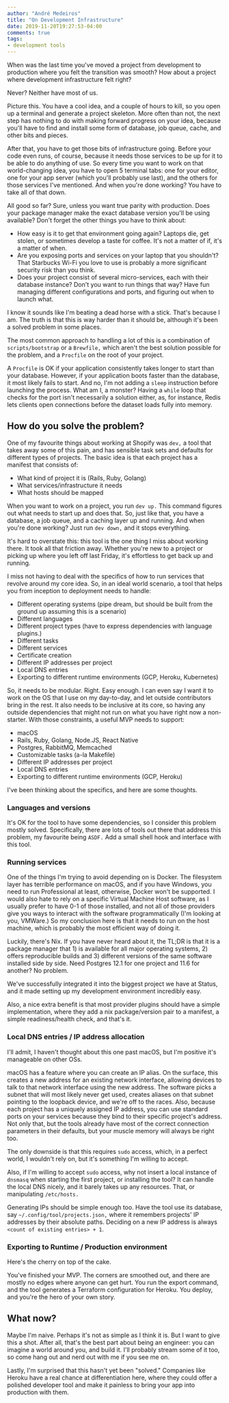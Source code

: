 ```yaml
---
author: "André Medeiros"
title: "On Development Infrastructure"
date: 2019-11-20T19:27:53-04:00
comments: true
tags:
- development tools
---
```


When was the last time you've moved a project from development to production where you felt the transition was smooth? How about a project where development infrastructure felt right?

Never? Neither have most of us.

Picture this. You have a cool idea, and a couple of hours to kill, so you open up a terminal and generate a project skeleton. More often than not, the next step has nothing to do with making forward progress on your idea, because you'll have to find and install some form of database, job queue, cache, and other bits and pieces.

After that, you have to get those bits of infrastructure going. Before your code even runs, of course, because it needs those services to be up for it to be able to do anything of use. So every time you want to work on that world-changing idea, you have to open 5 terminal tabs: one for your editor, one for your app server (which you'll probably use last), and the others for those services I've mentioned. And when you're done working? You have to take all of that down.

All good so far? Sure, unless you want true parity with production. Does your package manager make the exact database version you'll be using available? Don't forget the other things you have to think about:

* How easy is it to get that environment going again? Laptops die, get stolen, or sometimes develop a taste for coffee. It's not a matter of if, it's a matter of when.
* Are you exposing ports and services on your laptop that you shouldn't? That Starbucks Wi-Fi you love to use is probably a more significant security risk than you think.
* Does your project consist of several micro-services, each with their database instance? Don't you want to run things that way? Have fun managing different configurations and ports, and figuring out when to launch what.

I know it sounds like I'm beating a dead horse with a stick. That's because I am. The truth is that this is way harder than it should be, although it's been a solved problem in some places.

The most common approach to handling a lot of this is a combination of `scripts/bootstrap` or a `Brewfile,` which aren't the best solution possible for the problem, and a `Procfile` on the root of your project.

A `Procfile` is OK if your application consistently takes longer to start than your database. However, if your application boots faster than the database, it most likely fails to start. And no, I'm not adding a `sleep` instruction before launching the process. What am I, a monster? Having a `while` loop that checks for the port isn't necessarily a solution either, as, for instance, Redis lets clients open connections before the dataset loads fully into memory.

## How do you solve the problem?
One of my favourite things about working at Shopify was `dev,` a tool that takes away some of this pain, and has sensible task sets and defaults for different types of projects. The basic idea is that each project has a manifest that consists of:

* What kind of project it is (Rails, Ruby, Golang)
* What services/infrastructure it needs
* What hosts should be mapped

When you want to work on a project, you run `dev up.` This command figures out what needs to start up and does that. So, just like that, you have a database, a job queue, and a caching layer up and running. And when you're done working? Just run `dev down,` and it stops everything.

It's hard to overstate this: this tool is the one thing I miss about working there. It took all that friction away. Whether you're new to a project or picking up where you left off last Friday, it's effortless to get back up and running.

I miss not having to deal with the specifics of how to run services that revolve around my core idea.  So, in an ideal world scenario, a tool that helps you from inception to deployment needs to handle:

* Different operating systems (pipe dream, but should be built from the ground up assuming this is a scenario)
* Different languages
* Different project types (have to express dependencies with language plugins.)
* Different tasks
* Different services
* Certificate creation
* Different IP addresses per project
* Local DNS entries
* Exporting to different runtime environments (GCP, Heroku, Kubernetes)

So, it needs to be modular. Right. Easy enough. I can even say I want it to work on the OS that I use on my day-to-day, and let outside contributors bring in the rest. It also needs to be inclusive at its core, so having any outside dependencies that might not run on what you have right now a non-starter. With those constraints, a useful MVP needs to support:

* macOS
* Rails, Ruby, Golang, Node.JS, React Native
* Postgres, RabbitMQ, Memcached
* Customizable tasks (a-la Makefile)
* Different IP addresses per project
* Local DNS entries
* Exporting to different runtime environments (GCP, Heroku)

I've been thinking about the specifics, and here are some thoughts.

### Languages and versions
It's OK for the tool to have some dependencies, so I consider this problem mostly solved. Specifically, there are lots of tools out there that address this problem, my favourite being `ASDF.` Add a small shell hook and interface with this tool.

### Running services
One of the things I'm trying to avoid depending on is Docker. The filesystem layer has terrible performance on macOS, and if you have Windows, you need to run Professional at least, otherwise, Docker won't be supported. I would also hate to rely on a specific Virtual Machine Host software, as I usually prefer to have 0-1 of those installed, and not all of those providers give you ways to interact with the software programmatically (I'm looking at you, VMWare.) So my conclusion here is that it needs to run on the host machine, which is probably the most efficient way of doing it.

Luckily, there's Nix. If you have never heard about it, the TL;DR is that it is a package manager that 1) is available for all major operating systems, 2) offers reproducible builds and 3) different versions of the same software installed side by side. Need Postgres 12.1 for one project and 11.6 for another? No problem.

We've successfully integrated it into the biggest project we have at Status, and it made setting up my development environment incredibly easy.

Also, a nice extra benefit is that most provider plugins should have a simple implementation, where they add a nix package/version pair to a manifest, a simple readiness/health check, and that's it.

### Local DNS entries / IP address allocation
I'll admit, I haven't thought about this one past macOS, but I'm positive it's manageable on other OSs.

macOS has a feature where you can create an IP alias. On the surface, this creates a new address for an existing network interface, allowing devices to talk to that network interface using the new address. The software picks a subnet that will most likely never get used, creates aliases on that subnet pointing to the loopback device, and we're off to the races. Also, because each project has a uniquely assigned IP address, you can use standard ports on your services because they bind to their specific project's address. Not only that, but the tools already have most of the correct connection parameters in their defaults, but your muscle memory will always be right too.

The only downside is that this requires `sudo` access, which, in a perfect world, I wouldn't rely on, but it's something I'm willing to accept.

Also, if I'm willing to accept `sudo` access, why not insert a local instance of `dnsmasq` when starting the first project, or installing the tool? It can handle the local DNS nicely, and it barely takes up any resources. That, or manipulating `/etc/hosts.`

Generating IPs should be simple enough too. Have the tool use its database, say `~/.config/tool/projects.json,` where it remembers projects' IP addresses by their absolute paths. Deciding on a new IP address is always `<count of existing entries> + 1`.

### Exporting to Runtime / Production environment
Here's the cherry on top of the cake.

You've finished your MVP. The corners are smoothed out, and there are mostly no edges where anyone can get hurt. You run the export command, and the tool generates a Terraform configuration for Heroku. You deploy, and you're the hero of your own story.

## What now?
Maybe I'm naive. Perhaps it's not as simple as I think it is. But I want to give this a shot. After all, that's the best part about being an engineer: you can imagine a world around you, and build it. I'll probably stream some of it too, so come hang out and nerd out with me if you see me on.

Lastly, I'm surprised that this hasn't yet been "solved." Companies like Heroku have a real chance at differentiation here, where they could offer a polished developer tool and make it painless to bring your app into production with them.
